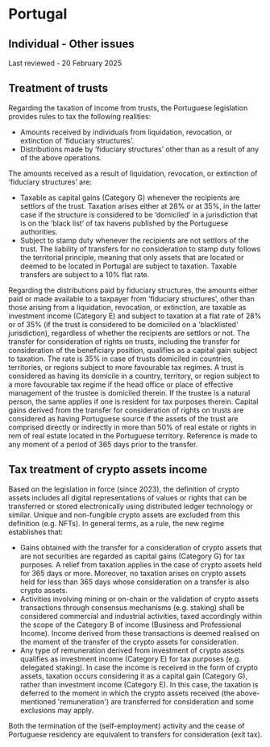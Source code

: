 # Portugal
## Individual - Other issues
Last reviewed - 20 February 2025
## Treatment of trusts
Regarding the taxation of income from trusts, the Portuguese legislation provides rules to tax the following realities:
  * Amounts received by individuals from liquidation, revocation, or extinction of ‘fiduciary structures’.
  * Distributions made by ‘fiduciary structures’ other than as a result of any of the above operations.


The amounts received as a result of liquidation, revocation, or extinction of ‘fiduciary structures’ are:
  * Taxable as capital gains (Category G) whenever the recipients are settlors of the trust. Taxation arises either at 28% or at 35%, in the latter case if the structure is considered to be ‘domiciled’ in a jurisdiction that is on the ’black list’ of tax havens published by the Portuguese authorities.
  * Subject to stamp duty whenever the recipients are not settlors of the trust. The liability of transfers for no consideration to stamp duty follows the territorial principle, meaning that only assets that are located or deemed to be located in Portugal are subject to taxation. Taxable transfers are subject to a 10% flat rate. 


Regarding the distributions paid by fiduciary structures, the amounts either paid or made available to a taxpayer from ‘fiduciary structures’, other than those arising from a liquidation, revocation, or extinction, are taxable as investment income (Category E) and subject to taxation at a flat rate of 28% or of 35% (if the trust is considered to be domiciled on a 'blacklisted' jurisdiction), regardless of whether the recipients are settlors or not.
The transfer for consideration of rights on trusts, including the transfer for consideration of the beneficiary position, qualifies as a capital gain subject to taxation.
The rate is 35% in case of trusts domiciled in countries, territories, or regions subject to more favourable tax regimes.
A trust is considered as having its domicile in a country, territory, or region subject to a more favourable tax regime if the head office or place of effective management of the trustee is domiciled therein. If the trustee is a natural person, the same applies if one is resident for tax purposes therein.
Capital gains derived from the transfer for consideration of rights on trusts are considered as having Portuguese source if the assets of the trust are comprised directly or indirectly in more than 50% of real estate or rights in rem of real estate located in the Portuguese territory. Reference is made to any moment of a period of 365 days prior to the transfer.
## Tax treatment of crypto assets income
Based on the legislation in force (since 2023), the definition of crypto assets includes all digital representations of values or rights that can be transferred or stored electronically using distributed ledger technology or similar. Unique and non-fungible crypto assets are excluded from this definition (e.g. NFTs).
In general terms, as a rule, the new regime establishes that:
  * Gains obtained with the transfer for a consideration of crypto assets that are not securities are regarded as capital gains (Category G) for tax purposes. A relief from taxation applies in the case of crypto assets held for 365 days or more. Moreover, no taxation arises on crypto assets held for less than 365 days whose consideration on a transfer is also crypto assets.
  * Activities involving mining or on-chain or the validation of crypto assets transactions through consensus mechanisms (e.g. staking) shall be considered commercial and industrial activities, taxed accordingly within the scope of the Category B of income (Business and Professional Income). Income derived from these transactions is deemed realised on the moment of the transfer of the crypto assets for consideration.
  * Any type of remuneration derived from investment of crypto assets qualifies as investment income (Category E) for tax purposes (e.g. delegated staking). In case the income is received in the form of crypto assets, taxation occurs considering it as a capital gain (Category G), rather than investment income (Category E). In this case, the taxation is deferred to the moment in which the crypto assets received (the above-mentioned 'remuneration') are transferred for consideration and some exclusions may apply.


Both the termination of the (self-employment) activity and the cease of Portuguese residency are equivalent to transfers for consideration (exit tax).
